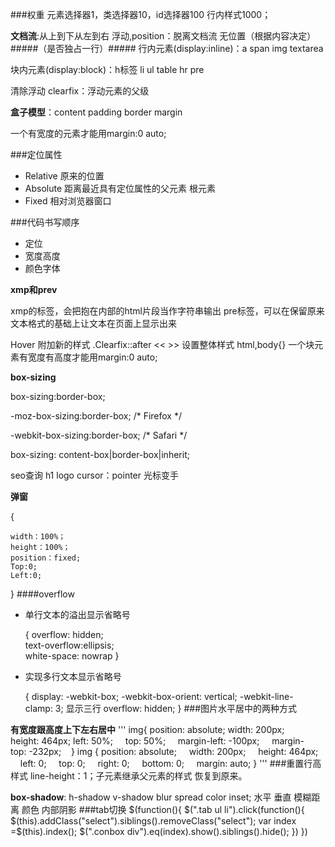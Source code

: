 ###权重 
元素选择器1，类选择器10，id选择器100 行内样式1000；

**文档流**:从上到下从左到右 浮动,position：脱离文档流 无位置（根据内容决定）
#####（是否独占一行）#####
行内元素(display:inline)：a span img textarea 

块内元素(display:block)：h标签 li  ul table hr pre
 
清除浮动 clearfix：浮动元素的父级

**盒子模型**：content padding border margin

一个有宽度的元素才能用margin:0 auto;

###定位属性
+ Relative 原来的位置
+ Absolute 距离最近具有定位属性的父元素   根元素
+ Fixed 相对浏览器窗口

###代码书写顺序
+ 定位 
+ 宽度高度 
+ 颜色字体

**xmp和prev**

xmp的标签，会把抱在内部的html片段当作字符串输出
pre标签，可以在保留原来文本格式的基础上让文本在页面上显示出来

Hover 附加新的样式 
.Clearfix::after
<&lt;     >&gt;
设置整体样式 html,body{}
一个块元素有宽度有高度才能用margin:0 auto;

**box-sizing**

box-sizing:border-box;

-moz-box-sizing:border-box; /* Firefox */

-webkit-box-sizing:border-box; /* Safari */

box-sizing: content-box|border-box|inherit;


seo查询   h1 logo 
cursor：pointer 光标变手

**弹窗**

{

	width：100%；
	height：100%；
	position：fixed;
	Top:0;
	Left:0;
}
####overflow
+ 单行文本的溢出显示省略号

	{
	overflow: hidden;  
	text-overflow:ellipsis;    
	white-space: nowrap
	}
+ 实现多行文本显示省略号

	{
	display: -webkit-box;
	-webkit-box-orient: vertical;
	-webkit-line-clamp: 3;  显示三行
	overflow: hidden;
	}
###图片水平居中的两种方式

**有宽度跟高度上下左右居中**
'''
img{
    position: absolute;
    width: 200px; 
    height: 464px;
    left: 50%;
    top: 50%;
    margin-left: -100px;
    margin-top: -232px;
   }
img {
    position: absolute;
    width: 200px;
    height: 464px;
    left: 0;
    top: 0;
    right: 0;
    bottom: 0;
    margin: auto;
}
'''
###重置行高样式
line-height：1；子元素继承父元素的样式 恢复到原来。

**box-shadow**: h-shadow v-shadow blur spread color inset;
             水平        垂直      模糊距离    颜色   内部阴影
###tab切换
$(function(){
	   	   $(".tab ul li").click(function(){
               $(this).addClass("select").siblings().removeClass("select");
               var index =$(this).index();
               $(".conbox div").eq(index).show().siblings().hide();
	   	   })
})